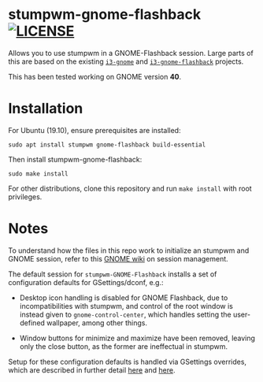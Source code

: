 # stumpwm-gnome-flashback [![LICENSE](http://img.shields.io/badge/license-MIT-blue.svg?style=flat)](http://choosealicense.com/licenses/mit/)

Allows you to use stumpwm in a GNOME-Flashback session. Large parts of this are based on the existing [`i3-gnome`](https://github.com/lvillani/i3-gnome) and [`i3-gnome-flashback`](https://github.com/regolith-linux/i3-gnome-flashback) projects.

This has been tested working on GNOME version **40**.

# Installation

For Ubuntu (19.10), ensure prerequisites are installed:

```
sudo apt install stumpwm gnome-flashback build-essential
```

Then install stumpwm-gnome-flashback:

```
sudo make install
```

For other distributions, clone this repository and run `make install` with root privileges.

# Notes

To understand how the files in this repo work to initialize an stumpwm and GNOME session, refer to this [GNOME wiki](https://wiki.gnome.org/Projects/SessionManagement/RequiredComponents) on session management.

The default session for `stumpwm-GNOME-Flashback` installs a set of configuration defaults for GSettings/dconf, e.g.:

  - Desktop icon handling is disabled for GNOME Flashback, due to incompatibilities with stumpwm, and control of the root window is instead given to `gnome-control-center`, which handles setting the user-defined wallpaper, among other things.

  - Window buttons for minimize and maximize have been removed, leaving only the close button, as the former are ineffectual in stumpwm.

Setup for these configuration defaults is handled via GSettings overrides, which are described in
further detail
[here](https://help.gnome.org/admin/system-admin-guide/stable/dconf-custom-defaults.html.en) and
[here](https://help.gnome.org/admin/system-admin-guide/stable/overrides.html.en).
